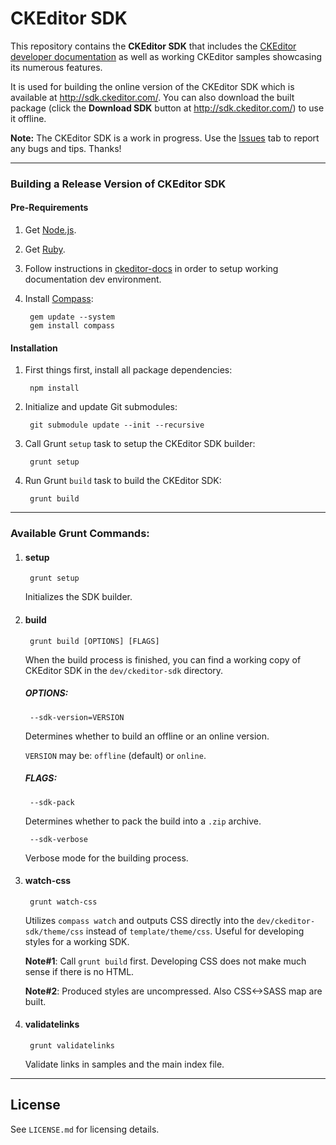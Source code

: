 # CKEditor SDK

This repository contains the **CKEditor SDK** that includes the  [CKEditor developer documentation](http://docs.ckeditor.com/) as well as working CKEditor samples showcasing its numerous features.

It is used for building the online version of the CKEditor SDK which is available at http://sdk.ckeditor.com/.
You can also download the built package (click the **Download SDK** button at http://sdk.ckeditor.com/) to use it offline.

**Note:** The CKEditor SDK is a work in progress. Use the [Issues](https://github.com/ckeditor/ckeditor-sdk/issues) tab to report any bugs and tips. Thanks!

---

### Building a Release Version of CKEditor SDK

#### Pre-Requirements

1. Get [Node.js](http://nodejs.org/).

1. Get [Ruby](http://www.ruby-lang.org/en/).

1. Follow instructions in [ckeditor-docs](https://github.com/ckeditor/ckeditor-docs) in order to 
setup working documentation dev environment.

1. Install [Compass](http://compass-style.org/):

        gem update --system
        gem install compass

#### Installation

1. First things first, install all package dependencies:

        npm install

1. Initialize and update Git submodules:

        git submodule update --init --recursive

1. Call Grunt `setup` task to setup the CKEditor SDK builder:

        grunt setup

1. Run Grunt `build` task to build the CKEditor SDK:

        grunt build

---

### Available Grunt Commands:

1. #### setup

        grunt setup
    
    Initializes the SDK builder.

1. #### build

        grunt build [OPTIONS] [FLAGS]
    
    When the build process is finished, you can find a working copy of CKEditor SDK in the `dev/ckeditor-sdk` directory.

    ##### OPTIONS:
    
        --sdk-version=VERSION
    
    Determines whether to build an offline or an online version.
	
	`VERSION` may be: `offline` (default) or `online`. 
    
    ##### FLAGS:
    
        --sdk-pack
    
    Determines whether to pack the build into a `.zip` archive.
    
        --sdk-verbose

    Verbose mode for the building process.

1. #### watch-css

        grunt watch-css
    
    Utilizes `compass watch` and outputs CSS directly into the `dev/ckeditor-sdk/theme/css` instead of `template/theme/css`. Useful for
	developing styles for a working SDK.
    
    **Note#1**: Call `grunt build` first. Developing CSS does not make much sense if there is no HTML.
    
    **Note#2**: Produced styles are uncompressed. Also CSS<->SASS map are built.

1. #### validatelinks
    
        grunt validatelinks
    
    Validate links in samples and the main index file.
	
---

## License

See `LICENSE.md` for licensing details.
